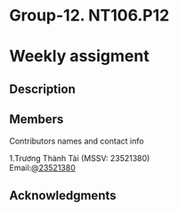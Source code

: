 # Group-12. NT106.P12
# Weekly assigment

## Description

## Members

Contributors names and contact info

1.Trương Thành Tài (MSSV: 23521380)  
Email:[@23521380](23521380@gm.uit.edu.vn)

## Acknowledgments

